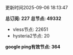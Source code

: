 更新时间2025-09-06 18:13:47

**总订阅: 227**
**总节点: 49332**
- vless节点: 22651
- hysteria2节点: 20

**google ping有效节点: 364**
